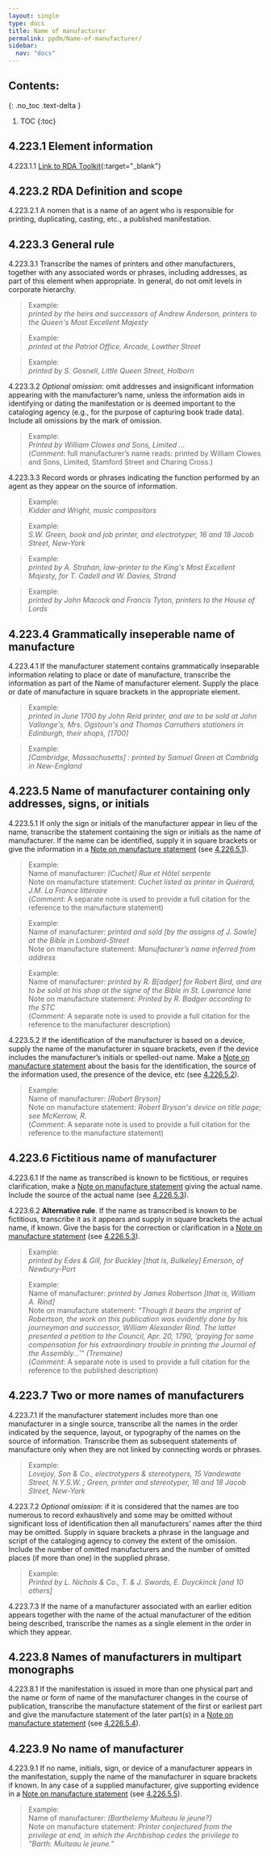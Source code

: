 ```yaml
---
layout: single
type: docs
title: Name of manufacturer
permalink: ppdm/Name-of-manufacturer/
sidebar:
  nav: "docs"
---
```


## Contents:
{: .no_toc .text-delta }

1. TOC
{:toc}

## 4.223.1 Element information

<a name="4.223.1.1">4.223.1.1</a> [Link to RDA Toolkit](https://beta.rdatoolkit.org/Content/Index?externalId=en-US_ala-2a4d1fa1-84b7-32a4-95d3-2ea1cba8642b){:target="_blank"}

## 4.223.2 RDA Definition and scope

<a name="4.223.2.1">4.223.2.1</a> A nomen that is a name of an agent who is responsible for printing, duplicating, casting, etc., a published manifestation.

## 4.223.3 General rule

<a name="4.223.3.1">4.223.3.1</a> Transcribe the names of printers and other manufacturers,  together with any associated words or phrases, including addresses,  as part of this element when appropriate.  In general, do not omit levels in corporate hierarchy.

>Example:  
><CITE>printed by the heirs and successors of Andrew Anderson, printers to the Queen's Most Excellent Majesty</CITE>

>Example:  
><CITE>printed at the Patriot Office, Arcade, Lowther Street</CITE>

>Example:  
><CITE>printed by S. Gosnell, Little Queen Street, Holborn</CITE>

<a name="4.223.3.2">4.223.3.2</a> *Optional omission*: omit addresses and insignificant information appearing with the manufacturer’s name, unless the information aids in identifying or dating the manifestation or is deemed important to the cataloging agency (e.g., for the purpose of capturing book trade data). Include all omissions by the mark of omission.

>Example:  
><CITE>Printed by William Clowes and Sons, Limited ...</CITE>  
>(*Comment*: full manufacturer’s name reads: printed by William Clowes and Sons, Limited, Stamford Street and Charing Cross.)

<a name="4.223.3.3">4.223.3.3</a> Record words or phrases indicating the function performed by an agent as they appear on the source of information.

>Example:  
><CITE>Kidder and Wright, music compositors</CITE>

>Example:  
><CITE>S.W. Green, book and job printer, and electrotyper, 16 and 18 Jacob Street, New-York</CITE>

>Example:  
><CITE>printed by A. Strahan, law-printer to the King's Most Excellent Majesty, for T. Cadell and W. Davies, Strand</CITE>

>Example:  
><CITE>printed by John Macock and Francis Tyton, printers to the House of Lords</CITE>

## 4.223.4 Grammatically inseperable name of manufacture

<a name="4.223.4.1">4.223.4.1</a> If the manufacturer statement contains grammatically inseparable information relating to place or date of manufacture, transcribe the information as part of the Name of manufacturer element. Supply the place or date of manufacture in square brackets in the appropriate element.

>Example:  
><CITE>printed in June 1700 by John Reid printer, and are to be sold at John Vallange's, Mrs. Ogstoun's and Thomas Carruthers stationers in Edinburgh, their shops, [1700]</CITE>

>Example:  
><CITE>[Cambridge, Massachusetts] : printed by Samuel Green at Cambridg in New-England</CITE>

## 4.223.5 Name of manufacturer containing only addresses, signs, or initials

<a name="4.223.5.1">4.223.5.1</a> If only the sign or initials of the manufacturer appear in lieu of the name, transcribe the statement containing the sign or initials as the name of manufacturer. If the name can be identified, supply it in square brackets or give the information in a [Note on manufacture statement](/DCRMR/ppdm/Note-on-manufacture-statement/) (see [4.226.5.1](/DCRMR/ppdm/Note-on-manufacture-statement/#4.226.5.1)).

>Example:  
>Name of manufacturer: <CITE>[Cuchet] Rue et Hôtel serpente</CITE>  
>Note on manufacture statement: <CITE>Cuchet listed as printer in Quérard, J.M. La France littéraire</CITE>  
>(*Comment*: A separate note is used to provide a full citation for the reference to the manufacture statement)

>Example:  
>Name of manufacturer: <CITE>printed and sold [by the assigns of J. Sowle] at the Bible in Lombard-Street</CITE>  
>Note on manufacture statement: <CITE>Manufacturer’s name inferred from address</CITE>

>Example:  
>Name of manufacturer: <CITE>printed by R. B[adger] for Robert Bird, and are to be sold at his shop at the signe of the Bible in St. Lawrance lane</CITE>  
>Note on manufacture statement: <CITE>Printed by R. Badger according to the STC</CITE>  
>(*Comment*: A separate note is used to provide a full citation for the reference to the manufacturer description)

<a name="4.223.5.2">4.223.5.2</a>  If the identification of the manufacturer is based on a device, supply the name of the manufacturer in square brackets, even if the device includes the manufacturer’s initials or spelled-out name. Make a [Note on manufacture statement](/DCRMR/ppdm/Note-on-manufacture-statement/) about the basis for the identification, the source of the information used, the presence of the device, etc (see [4.226.5.2](/DCRMR/ppdm/Note-on-manufacture-statement/#4.226.5.2)).

>Example:  
>Name of manufacturer: <CITE>[Robert Bryson]</CITE>  
>Note on manufacture statement: <CITE>Robert Bryson's device on title page; see McKerrow, R.</CITE>  
>(*Comment*: A separate note is used to provide a full citation for the reference to the manufacture statement)

## 4.223.6 Fictitious name of manufacturer

<a name="4.223.6.1">4.223.6.1</a>  If the name as transcribed is known to be fictitious, or requires clarification, make a [Note on manufacture statement](/DCRMR/ppdm/Note-on-manufacture-statement/) giving the actual name. Include the source of the actual name (see [4.226.5.3](/DCRMR/ppdm/Note-on-manufacture-statement/#4.226.5.3)).

<a name="4.223.6.2">4.223.6.2</a> **Alternative rule**. If the name as transcribed is known to be fictitious, transcribe it as it appears and supply in square brackets the actual name, if known. Give the basis for the correction or clarification in a [Note on manufacture statement](/DCRMR/ppdm/Note-on-manufacture-statement/) (see [4.226.5.3](/DCRMR/ppdm/Note-on-manufacture-statement/#4.226.5.3)).

>Example:  
><CITE>printed by Edes & Gill, for Buckley [that is, Bulkeley] Emerson, of Newbury-Port</CITE>

>Example:  
>Name of manufacturer: <CITE>printed by James Robertson [that is, William A. Rind]</CITE>  
>Note on manufacture statement: <CITE>"Though it bears the imprint of Robertson, the work on this publication was evidently done by his journeyman and successor, William Alexander Rind. The latter presented a petition to the Council, Apr. 20, 1790, 'praying for some compensation for his extraordinary trouble in printing the Journal of the Assembly...'" (Tremaine)</CITE>  
>(*Comment*: A separate note is used to provide a full citation for the reference to the published description)

## 4.223.7 Two or more names of manufacturers

<a name="4.223.7.1">4.223.7.1</a> If the manufacturer statement includes more than one manufacturer in a single source, transcribe all the names in the order indicated by the sequence, layout, or typography of the names on the source of information. Transcribe them as subsequent statements of manufacture only when they are not linked by connecting words or phrases.

>Example:  
><CITE>Lovejoy, Son & Co., electrotypers & stereotypers, 15 Vandewate Street, N.Y.S.W. ; Green, printer and stereotyper, 16 and 18 Jacob Street, New-York</CITE>

<a name="4.223.7.2">4.223.7.2</a> *Optional omission*: if it is considered that the names are too numerous to record exhaustively and some may be omitted without significant loss of identification then all manufacturers’ names after the third may be omitted. Supply in square brackets a phrase in the language and script of the cataloging agency to convey the extent of the omission. Include the number of omitted manufacturers and the number of omitted places (if more than one) in the supplied phrase.

>Example:  
><CITE>Printed by L. Nichols & Co., T. & J. Swords, E. Duyckinck [and 10 others]</CITE>

<a name="4.223.7.3">4.223.7.3</a> If the name of a manufacturer associated with an earlier edition appears together with the name of the actual manufacturer of the edition being described, transcribe the names as a single element in the order in which they appear.

## 4.223.8 Names of manufacturers in multipart monographs

<a name="4.223.8.1">4.223.8.1</a> If the manifestation is issued in more than one physical part and the name or form of name of the  manufacturer changes in the course of publication, transcribe the manufacture statement of the first or earliest part and give the manufacture statement of the later part(s) in a [Note on manufacture statement](/DCRMR/ppdm/Note-on-manufacture-statement/) (see [4.226.5.4](/DCRMR/ppdm/Note-on-manufacture-statement/#4.226.5.4)).

## 4.223.9 No name of manufacturer

<a name="4.223.9.1">4.223.9.1</a>  If no name, initials, sign, or device of a manufacturer appears in the manifestation, supply the name of the manufacturer in square brackets if known. In any case of a supplied manufacturer, give supporting evidence in a [Note on manufacture statement](/DCRMR/ppdm/Note-on-manufacture-statement/) (see [4.226.5.5](/DCRMR/ppdm/Note-on-manufacture-statement/#4.226.5.5)).

>Example:  
>Name of manufacturer: <CITE>[Barthelemy Multeau le jeune?]</CITE>  
>Note on manufacture statement: <CITE>Printer conjectured from the privilege at end, in which the Archbishop cedes the privilege to "Barth. Multeau le jeune."</CITE>